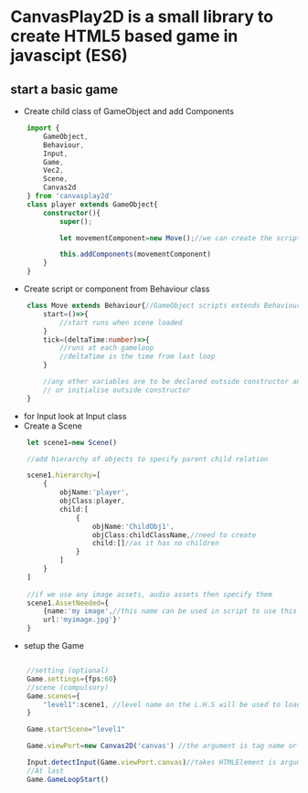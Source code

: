 # CanvasPlay2D is a small library to create HTML5 based game in javascipt (ES6)

## start a basic game
- Create child class of GameObject and add Components
```typescript
    import {
        GameObject,
        Behaviour,
        Input,
        Game,
        Vec2,
        Scene,
        Canvas2d
    } from 'canvasplay2d'
    class player extends GameObject{
        constructor(){
            super();

            let movementComponent=new Move();//we can create the script for Move

            this.addComponents(movementComponent)
        }
    }
```

- Create script or component from Behaviour class
```typescript
    class Move extends Behaviour{//GameObject scripts extends Behaviour class
        start=()=>{
            //start runs when scene loaded
        }
        tick=(deltaTime:number)=>{
            //runs at each gameloop
            //deltaTime is the time from last loop
        }

        //any other variables are to be declared outside constructor and initialise inside constructor
        // or initialise outside constructor
    }
```
- for Input look at Input class
- Create a Scene
```typescript
    let scene1=new Scene()

    //add hierarchy of objects to specify parent child relation

    scene1.hierarchy=[
        {
            objName:'player',
            objClass:player,
            child:[
                {
                    objName:'ChildObj1',
                    objClass:childClassName,//need to create
                    child:[]//as it has no children                
                }
            ]
        }
    ]
    
    //if we use any image assets, audio assets then specify them
    scene1.AssetNeeded={
        {name:'my image',//this name can be used in script to use this asset
        url:'myimage.jpg'}'
    }

```
- setup the Game
```typescript

    //setting (optional)
    Game.settings={fps:60}
    //scene (compulsory)
    Game.scenes={
        "level1":scene1, //level name on the L.H.S will be used to load this scene from other scene
    }

    Game.startScene="level1"

    Game.viewPort=new Canvas2D('canvas') //the argument is tag name or class name or id name in HTML

    Input.detectInput(Game.viewPort.canvas)//takes HTMLElement is argument, on which input is to detect
    //At last
    Game.GameLoopStart()
```
